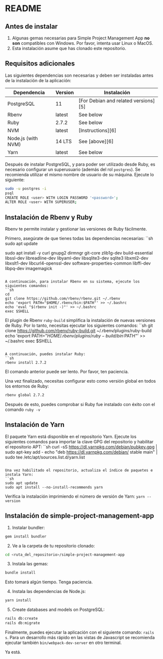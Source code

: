 # README

## Antes de instalar

1. Algunas gemas necesarias para Simple Project Management App **no son** compatibles con Windows. Por favor, intenta usar Linux o MacOS.
2. Esta instalación asume que has clonado este repositorio.

## Requisitos adicionales

Las siguientes dependencias son necesarias y deben ser instaladas antes de la instalación de la aplicación:

| Dependencia | Version | Instalación |
|---|---|---|
| PostgreSQL | 11 | [For Debian and related versions][5] |
| Rbenv | latest | See below |
| Ruby | 2.7.2 | See below |
| NVM | latest | [Instructions][6] |
| Node.js (with NVM) | 14 LTS | See [above][6] |
| Yarn | latest | See below |

Después de instalar PostgreSQL, y para poder ser utilizado desde Ruby, es necesario configurar un superusuario (además del rol `postgres`). Se recomienda utilizar el mismo nombre de usuario de su máquina. Ejecute lo siguiente:

```sh
sudo -u postgres -i
psql
CREATE ROLE <user> WITH LOGIN PASSWORD '<password>';
ALTER ROLE <user> WITH SUPERUSER;
```

## Instalación de Rbenv y Ruby

Rbenv te permite instalar y gestionar las versiones de Ruby fácilmente.

Primero, asegúrate de que tienes todas las dependencias necesarias:
``sh
sudo apt update

sudo apt install -y curl gnupg2 dirmngr git-core zlib1g-dev build-essential libssl-dev libreadline-dev libyaml-dev libsqlite3-dev sqlite3 libxml2-dev libxslt1-dev libcurl4-openssl-dev software-properties-common libffi-dev libpq-dev imagemagick
```

A continuación, para instalar Rbenv en su sistema, ejecute los siguientes comandos:
``sh
cd
git clone https://github.com/rbenv/rbenv.git ~/.rbenv
echo 'export PATH="$HOME/.rbenv/bin:$PATH"' >> ~/.bashrc
echo 'eval "$(rbenv init -)"' >> ~/.bashrc
exec $SHELL
```

El plugin de Rbenv `ruby-build` simplifica la instalación de nuevas versiones de Ruby. Por lo tanto, necesitas ejecutar los siguientes comandos:
``sh
git clone https://github.com/rbenv/ruby-build.git ~/.rbenv/plugins/ruby-build
echo 'export PATH="$HOME/.rbenv/plugins/ruby-build/bin:$PATH"' >> ~/.bashrc
exec $SHELL
```

A continuación, puedes instalar Ruby:
``sh
rbenv install 2.7.2
```

El comando anterior puede ser lento. Por favor, ten paciencia.

Una vez finalizado, necesitas configurar esto como versión global en todos los entornos de Ruby:
```sh
rbenv global 2.7.2
```

Después de esto, puedes comprobar si Ruby fue instalado con éxito con el comando `ruby -v`

## Instalación de Yarn

El paquete Yarn está disponible en el repositorio Yarn. Ejecute los siguientes comandos para importar la clave GPG del repositorio y habilitar el repositorio APT:
``sh
curl -sS https://dl.yarnpkg.com/debian/pubkey.gpg | sudo apt-key add -
echo "deb https://dl.yarnpkg.com/debian/ stable main" | sudo tee /etc/apt/sources.list.d/yarn.list
```

Una vez habilitado el repositorio, actualiza el índice de paquetes e instala Yarn:
``sh
sudo apt update
sudo apt install --no-install-recommends yarn
```

Verifica la instalación imprimiendo el número de versión de Yarn: `yarn --version`

## Instalación de simple-project-management-app

1. Instalar bundler:
```sh
gem install bundler
```

2. Ve a la carpeta de tu repositorio clonado:
```sh
cd <ruta_del_repositorio>/simple-project-management-app
```

3. Instala las gemas:
```sh
bundle install
```

Esto tomará algún tiempo. Tenga paciencia.

4. Instala las dependencias de Node.js:
```sh
yarn install
```

5. Create databases and models on PostgreSQL:
```sh
rails db:create
rails db:migrate
```

Finalmente, puedes ejecutar la aplicación con el siguiente comando: `rails s`. Para un desarrollo más rápido en las vistas de Javascript se recomienda ejecutar también `bin/webpack-dev-server` en otro terminal.

Ya está.
